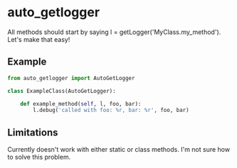 auto_getlogger
================

All methods should start by saying l = getLogger('MyClass.my_method'). Let's make that easy!

Example
-------

```python
from auto_getlogger import AutoGetLogger

class ExampleClass(AutoGetLogger):

    def example_method(self, l, foo, bar):
        l.debug('called with foo: %r, bar: %r', foo, bar)
```

Limitations
-----------

Currently doesn't work with either static or class methods.
I'm not sure how to solve this problem.
